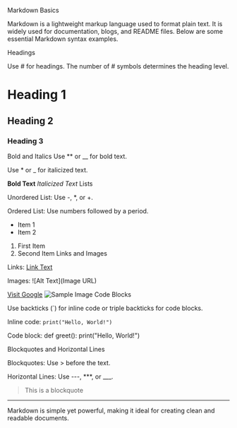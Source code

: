 Markdown Basics

Markdown is a lightweight markup language used to format plain text. It is widely used for documentation, blogs, and README files. Below are some essential Markdown syntax examples.

Headings

Use # for headings. The number of # symbols determines the heading level.

# Heading 1
## Heading 2
### Heading 3

Bold and Italics
Use ** or __ for bold text.

Use * or _ for italicized text.

**Bold Text**
*Italicized Text*
Lists

Unordered List: Use -, *, or +.

Ordered List: Use numbers followed by a period.

- Item 1
- Item 2

1. First Item
2. Second Item
Links and Images

Links: [Link Text](URL)

Images: ![Alt Text](Image URL)

[Visit Google](https://www.google.com)
![Sample Image](https://via.placeholder.com/150)
Code Blocks

Use backticks (`) for inline code or triple backticks for code blocks.

Inline code: `print("Hello, World!")`

Code block:
def greet(): print("Hello, World!")

Blockquotes and Horizontal Lines

Blockquotes: Use > before the text.

Horizontal Lines: Use ---, ***, or ___.

> This is a blockquote

---
Markdown is simple yet powerful, making it ideal for creating clean and readable documents.